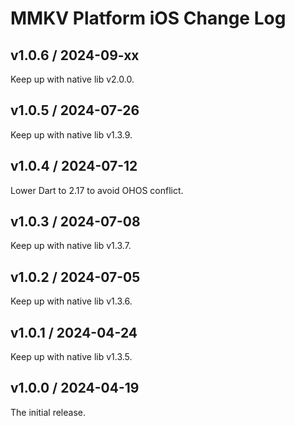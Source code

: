 # MMKV Platform iOS Change Log
## v1.0.6 / 2024-09-xx
Keep up with native lib v2.0.0.

## v1.0.5 / 2024-07-26
Keep up with native lib v1.3.9.

## v1.0.4 / 2024-07-12
Lower Dart to 2.17 to avoid OHOS conflict.

## v1.0.3 / 2024-07-08
Keep up with native lib v1.3.7.

## v1.0.2 / 2024-07-05
Keep up with native lib v1.3.6.

## v1.0.1 / 2024-04-24
Keep up with native lib v1.3.5.

## v1.0.0 / 2024-04-19
The initial release.
